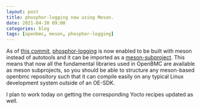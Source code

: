 ```yaml
---
layout: post
title: phosphor-logging now using Meson.
date: 2021-04-30 09:00
categories: blog
tags: [openbmc, meson, phosphor-logging]
---
```


As of [this commit][1], [phosphor-logging][2] is now enabled to be built with
meson instead of autotools and it can be imported as a [meson-subproject][3].
This means that now all the fundamental libraries used in OpenBMC are
available as meson subprojects, so you should be able to structure any
meson-based openbmc repository such that it can compile easily on any typical
Linux development system outside of an OE-SDK.

I plan to work today on getting the corresponding Yocto recipes updated as well.

[1]: https://github.com/openbmc/phosphor-logging/commit/f06056bc92258c8f578f3cb4cc5edc84443ca321
[2]: https://github.com/openbmc/phosphor-logging
[3]: http://www.stwcx.xyz/blog/2021/04/18/meson-subprojects.html
